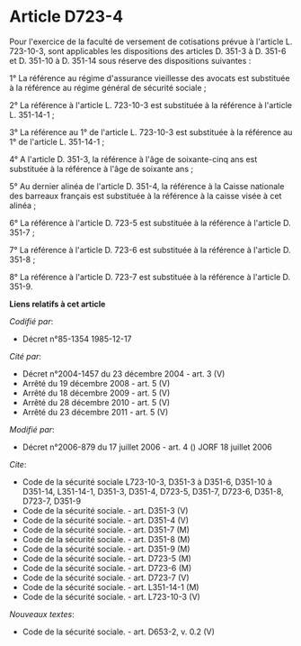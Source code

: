 # Article D723-4

Pour l'exercice de la faculté de versement de cotisations prévue à l'article L. 723-10-3, sont applicables les dispositions
des articles D. 351-3 à D. 351-6 et D. 351-10 à D. 351-14 sous réserve des dispositions suivantes :

1° La référence au régime d'assurance vieillesse des avocats est substituée à la référence au régime général de sécurité
sociale ;

2° La référence à l'article L. 723-10-3 est substituée à la référence à l'article L. 351-14-1 ;

3° La référence au 1° de l'article L. 723-10-3 est substituée à la référence au 1° de l'article L. 351-14-1 ;

4° A l'article D. 351-3, la référence à l'âge de soixante-cinq ans est substituée à la référence à l'âge de soixante ans ;

5° Au dernier alinéa de l'article D. 351-4, la référence à la Caisse nationale des barreaux français est substituée à la
référence à la caisse visée à cet alinéa ;

6° La référence à l'article D. 723-5 est substituée à la référence à l'article D. 351-7 ;

7° La référence à l'article D. 723-6 est substituée à la référence à l'article D. 351-8 ;

8° La référence à l'article D. 723-7 est substituée à la référence à l'article D. 351-9.

**Liens relatifs à cet article**

_Codifié par_:

  - Décret n°85-1354 1985-12-17

_Cité par_:

  - Décret n°2004-1457 du 23 décembre 2004 - art. 3 (V)
  - Arrêté du 19 décembre 2008 - art. 5 (V)
  - Arrêté du 18 décembre 2009 - art. 5 (V)
  - Arrêté du 28 décembre 2010 - art. 5 (V)
  - Arrêté du 23 décembre 2011 - art. 5 (V)

_Modifié par_:

  - Décret n°2006-879 du 17 juillet 2006 - art. 4 () JORF 18 juillet 2006

_Cite_:

  - Code de la sécurité sociale L723-10-3, D351-3 à D351-6, D351-10 à D351-14, L351-14-1, D351-3, D351-4, D723-5, D351-7, D723-6, D351-8, D723-7, D351-9
  - Code de la sécurité sociale. - art. D351-3 (V)
  - Code de la sécurité sociale. - art. D351-4 (V)
  - Code de la sécurité sociale. - art. D351-7 (M)
  - Code de la sécurité sociale. - art. D351-8 (M)
  - Code de la sécurité sociale. - art. D351-9 (M)
  - Code de la sécurité sociale. - art. D723-5 (M)
  - Code de la sécurité sociale. - art. D723-6 (M)
  - Code de la sécurité sociale. - art. D723-7 (V)
  - Code de la sécurité sociale. - art. L351-14-1 (M)
  - Code de la sécurité sociale. - art. L723-10-3 (V)

_Nouveaux textes_:

  - Code de la sécurité sociale. - art. D653-2, v. 0.2 (V)
